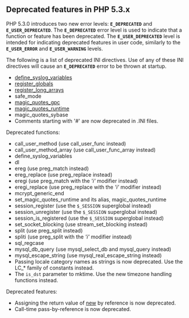 Deprecated features in PHP 5.3.x
--------------------------------

PHP 5.3.0 introduces two new error levels: **`E_DEPRECATED`** and
**`E_USER_DEPRECATED`**. The **`E_DEPRECATED`** error level is used to
indicate that a function or feature has been deprecated. The
**`E_USER_DEPRECATED`** level is intended for indicating deprecated
features in user code, similarly to the **`E_USER_ERROR`** and
**`E_USER_WARNING`** levels.

The following is a list of deprecated INI directives. Use of any of
these INI directives will cause an **`E_DEPRECATED`** error to be thrown
at startup.

-   <span class="simpara">
    <a href="/network/setup.html#" class="link">define_syslog_variables</a>
    </span>
-   <span class="simpara">
    <a href="/ini/core.html#ini.register-globals" class="link">register_globals</a>
    </span>
-   <span class="simpara">
    <a href="/ini/core.html#ini.register-long-arrays" class="link">register_long_arrays</a>
    </span>
-   <span class="simpara"> safe\_mode </span>
-   <span class="simpara">
    <a href="/info/setup.html#" class="link">magic_quotes_gpc</a>
    </span>
-   <span class="simpara">
    <a href="/info/setup.html#" class="link">magic_quotes_runtime</a>
    </span>
-   <span class="simpara"> magic\_quotes\_sybase </span>
-   <span class="simpara"> Comments starting with '\#' are now
    deprecated in .INI files. </span>

Deprecated functions:

-   <span class="simpara"> <span
    class="function">call\_user\_method</span> (use <span
    class="function">call\_user\_func</span> instead) </span>
-   <span class="simpara"> <span
    class="function">call\_user\_method\_array</span> (use <span
    class="function">call\_user\_func\_array</span> instead) </span>
-   <span class="simpara"> <span
    class="function">define\_syslog\_variables</span> </span>
-   <span class="simpara"> <span class="function">dl</span> </span>
-   <span class="simpara"> <span class="function">ereg</span> (use <span
    class="function">preg\_match</span> instead) </span>
-   <span class="simpara"> <span class="function">ereg\_replace</span>
    (use <span class="function">preg\_replace</span> instead) </span>
-   <span class="simpara"> <span class="function">eregi</span> (use
    <span class="function">preg\_match</span> with the *'i'* modifier
    instead) </span>
-   <span class="simpara"> <span class="function">eregi\_replace</span>
    (use <span class="function">preg\_replace</span> with the *'i'*
    modifier instead) </span>
-   <span class="simpara"> <span
    class="function">mcrypt\_generic\_end</span> </span>
-   <span class="simpara"> <span
    class="function">set\_magic\_quotes\_runtime</span> and its alias,
    <span class="function">magic\_quotes\_runtime</span> </span>
-   <span class="simpara"> <span
    class="function">session\_register</span> (use the `$_SESSION`
    superglobal instead) </span>
-   <span class="simpara"> <span
    class="function">session\_unregister</span> (use the `$_SESSION`
    superglobal instead) </span>
-   <span class="simpara"> <span
    class="function">session\_is\_registered</span> (use the `$_SESSION`
    superglobal instead) </span>
-   <span class="simpara"> <span
    class="function">set\_socket\_blocking</span> (use <span
    class="function">stream\_set\_blocking</span> instead) </span>
-   <span class="simpara"> <span class="function">split</span> (use
    <span class="function">preg\_split</span> instead) </span>
-   <span class="simpara"> <span class="function">spliti</span> (use
    <span class="function">preg\_split</span> with the *'i'* modifier
    instead) </span>
-   <span class="simpara"> <span class="function">sql\_regcase</span>
    </span>
-   <span class="simpara"> <span
    class="function">mysql\_db\_query</span> (use <span
    class="function">mysql\_select\_db</span> and <span
    class="function">mysql\_query</span> instead) </span>
-   <span class="simpara"> <span
    class="function">mysql\_escape\_string</span> (use <span
    class="function">mysql\_real\_escape\_string</span> instead) </span>
-   <span class="simpara"> Passing locale category names as strings is
    now deprecated. Use the LC\_\* family of constants instead. </span>
-   <span class="simpara"> The `is_dst` parameter to <span
    class="function">mktime</span>. Use the new timezone handling
    functions instead. </span>

Deprecated features:

-   <span class="simpara"> Assigning the return value of
    <a href="/language/oop5/basic.html#language.oop5.basic.new" class="link">new</a>
    by reference is now deprecated. </span>
-   <span class="simpara"> Call-time pass-by-reference is now
    deprecated. </span>
